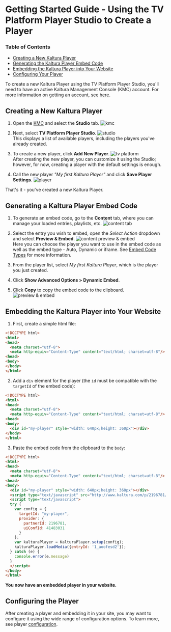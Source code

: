 # Getting Started Guide - Using the TV Platform Player Studio to Create a Player

### Table of Contents

- [Creating a New Kaltura Player](#create)
- [Generating the Kaltura Player Embed Code](#generate)
- [Embedding the Kaltura Player into Your Website](#embed)
- [Configuring Your Player](#config)

To create a new Kaltura Player using the TV Platform Player Studio, you'll need to have an active Kaltura Management Console (KMC) account. For more information on getting an account, see [here](https://corp.kaltura.com/Products/Video-Applications/Kaltura-Video-Management-Console).

## Creating a New Kaltura Player <a name="create"></a>

1.  Open the [KMC](https://kmc.kaltura.com/index.php/kmc/kmc4#studio%7Cuniversal_studio) and select the **Studio** tab.
    ![kmc](./images/kmc.png)

2.  Next, select **TV Platform Player Studio**.
    ![studio](./images/studio.png)
    <br>This displays a list of available players, including the players you've already created.

3.  To create a new player, click **Add New Player**.
    ![tv platform](images/tv-platform-add.png)
    <br>After creating the new player, you can customize it using the Studio; however, for now, creating a player with the default settings is enough.<br>

4.  Call the new player _"My first Kaltura Player"_ and click **Save Player Settings**.
    ![player](./images/player-save.png)

That's it - you've created a new Kaltura Player.

## Generating a Kaltura Player Embed Code <a name="generate"></a>

1.  To generate an embed code, go to the **Content** tab, where you can manage your loaded entries, playlists, etc.
    ![content tab](./images/content-tab.png)

2.  Select the entry you wish to embed, open the _Select Action_ dropdown and select **Preview & Embed**.
    ![content preview & embed](./images/content-preview-and-embed.png)
    <br>Here you can choose the player you want to use in the embed code as well as the embed type - Auto, Dynamic or iframe. See [Embed Code Types](./embed-types.md) for more information.<br>

3.  From the player list, select _My first Kaltura Player_, which is the player you just created.
4.  Click **Show Advanced Options > Dynamic Embed**.
5.  Click **Copy** to copy the embed code to the clipboard.
    ![preview & embed](images/preview-and-embed-dynamic-copy.png)

## Embedding the Kaltura Player into Your Website <a name="embed"></a>

1.  First, create a simple html file:

```html
<!DOCTYPE html>
<html>
<head>
  <meta charset="utf-8">
  <meta http-equiv="Content-Type" content="text/html; charset=utf-8"/>
<head>
<body>
</body>
</html>
```

2.  Add a `div` element for the player (the `id` must be compatible with the `targetId` of the embed code):

```html
<!DOCTYPE html>
<html>
<head>
  <meta charset="utf-8">
  <meta http-equiv="Content-Type" content="text/html; charset=utf-8"/>
<head>
<body>
  <div id="my-player" style="width: 640px;height: 360px"></div>
</body>
</html>
```

3.  Paste the embed code from the clipboard to the `body`:

```html
<!DOCTYPE html>
<html>
<head>
  <meta charset="utf-8">
  <meta http-equiv="Content-Type" content="text/html; charset=utf-8"/>
<head>
<body>
  <div id="my-player" style="width: 640px;height: 360px"></div>
  <script type="text/javascript" src="http://www.kaltura.com/p/2196781/embedPlaykitJs/uiconf_id/41483031"></script>
  <script type="text/javascript">
  try {
    var config = {
      targetId: "my-player",
      provider: {
        partnerId: 2196781,
        uiConfId: 41483031
      }
    };
    var kalturaPlayer = KalturaPlayer.setup(config);
    kalturaPlayer.loadMedia({entryId: '1_aoofesd2'});
  } catch (e) {
    console.error(e.message)
  }
  </script>
</body>
</html>
```

**You now have an embedded player in your website.**

## Configuring the Player <a name="config"></a>

After creating a player and embedding it in your site, you may want to configure it using the wide range of configuration options. To learn more, see player [configuration](./configuration.md).
